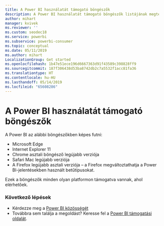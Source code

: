 ```yaml
---
title: A Power BI használatát támogató böngészők
description: A Power BI használatát támogató böngészők listájának megtekintése
author: mihart
manager: kvivek
ms.reviewer: ''
ms.custom: seodec18
ms.service: powerbi
ms.subservice: powerbi-consumer
ms.topic: conceptual
ms.date: 05/11/2019
ms.author: mihart
LocalizationGroup: Get started
ms.openlocfilehash: 1b47e51ece196d6667363d91f43589c398828ff9
ms.sourcegitcommit: 187f306438d53ba8742db2c7a5532f1acc81fa36
ms.translationtype: HT
ms.contentlocale: hu-HU
ms.lasthandoff: 05/14/2019
ms.locfileid: "65608286"
---
```

# <a name="supported-browsers-for-power-bi"></a>A Power BI használatát támogató böngészők
A Power BI az alábbi böngészőkben képes futni:

* Microsoft Edge
* Internet Explorer 11
* Chrome asztali böngésző legújabb verziója
* Safari Mac legújabb verziója
* A Firefox legújabb asztali verziója – a Firefox megváltoztathatja a Power BI-jelentésekben használt betűtípusokat.

Ezek a böngészők minden olyan platformon támogatva vannak, ahol elérhetőek.

### <a name="next-steps"></a>Következő lépések
* Kérdezze meg a [Power BI közösségét](http://community.powerbi.com/)
* Továbbra sem találja a megoldást? Keresse fel a [Power BI támogatási oldalát](https://powerbi.microsoft.com/support/).

